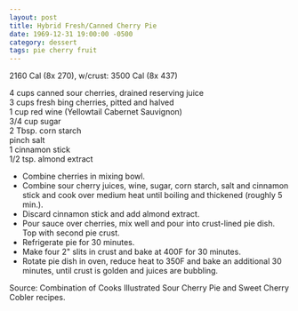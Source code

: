 ```yaml
---
layout: post
title: Hybrid Fresh/Canned Cherry Pie
date: 1969-12-31 19:00:00 -0500
category: dessert
tags: pie cherry fruit
---
```

2160 Cal (8x 270), w/crust: 3500 Cal (8x 437)

4 cups canned sour cherries, drained reserving juice  
3 cups fresh bing cherries, pitted and halved  
1 cup red wine (Yellowtail Cabernet Sauvignon)  
3/4 cup sugar  
2 Tbsp. corn starch  
pinch salt  
1 cinnamon stick  
1/2 tsp. almond extract  

* Combine cherries in mixing bowl.
* Combine sour cherry juices, wine, sugar, corn starch, salt and cinnamon stick and cook over medium heat until boiling and thickened (roughly 5 min.).
* Discard cinnamon stick and add almond extract.
* Pour sauce over cherries, mix well and pour into crust-lined pie dish.  Top with second pie crust.
* Refrigerate pie for 30 minutes.
* Make four 2" slits in crust and bake at 400F for 30 minutes.
* Rotate pie dish in oven, reduce heat to 350F and bake an additional 30 minutes, until crust is golden and juices are bubbling.

Source: Combination of Cooks Illustrated Sour Cherry Pie and Sweet Cherry Cobler recipes.  

